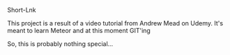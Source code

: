 Short-Lnk

This project is a result of a video tutorial from Andrew Mead on Udemy. It's meant to learn Meteor and at this moment GIT'ing

So, this is probably nothing special...

